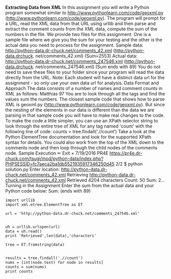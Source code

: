 **Extracting Data from XML**
In this assignment you will write a Python program somewhat similar to
http://www.pythonlearn.com/code/geoxml.py (http://www.pythonlearn.com/code/geoxml.py). The program will
prompt for a URL, read the XML data from that URL using urllib and then parse and extract the comment counts
from the XML data, compute the sum of the numbers in the file.
We provide two files for this assignment. One is a sample file where we give you the sum for your testing and the
other is the actual data you need to process for the assignment.
Sample data: http://python-data.dr-chuck.net/comments_42.xml (http://python-data.drchuck.
net/comments_42.xml) (Sum=2553)
Actual data: http://python-data.dr-chuck.net/comments_247546.xml (http://python-data.drchuck.
net/comments_247546.xml) (Sum ends with 89)
You do not need to save these files to your folder since your program will read the data directly from the URL.
Note: Each student will have a distinct data url for the assignment - so only use your own data url for analysis.
Data Format and Approach
The data consists of a number of names and comment counts in XML as follows:
<comment>
<name>Matthias</name>
<count>97</count>
</comment>
You are to look through all the <comment> tags and find the <count> values sum the numbers. The closest
sample code that shows how to parse XML is geoxml.py (http://www.pythonlearn.com/code/geoxml.py). But
since the nesting of the elements in our data is different than the data we are parsing in that sample code you will
have to make real changes to the code.
To make the code a little simpler, you can use an XPath selector string to look through the entire tree of XML for
any tag named 'count' with the following line of code:
counts = tree.findall('.//count')
Take a look at the Python ElementTree documentation and look for the supported XPath syntax for details. You
could also work from the top of the XML down to the comments node and then loop through the child nodes of
the comments node.
Sample Execution
✏ Exit
×
7/19/2016 PR4E
https://pr4e.dr-chuck.com/tsugi/mod/python-data/index.php?PHPSESSID=fc7aeca2ba1db5521935917346250d45 2/2
$ python solution.py
Enter location: http://python-data.dr-chuck.net/comments_42.xml
Retrieving http://python-data.dr-chuck.net/comments_42.xml
Retrieved 4204 characters
Count: 50
Sum: 2...
Turning in the Assignment
Enter the sum from the actual data and your Python code below:
Sum: (ends with 89)

```
import urllib
import xml.etree.ElementTree as ET

url = 'http://python-data.dr-chuck.net/comments_247546.xml'


uh = urllib.urlopen(url)
data = uh.read()
print 'Retrieved',len(data),'characters'

tree = ET.fromstring(data)


results = tree.findall('.//count')
nums = [int(node.text) for node in results]
counts = sum(nums)
print counts
```
